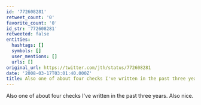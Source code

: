```yaml
---
id: '772608281'
retweet_count: '0'
favorite_count: '0'
id_str: '772608281'
retweeted: false
entities:
  hashtags: []
  symbols: []
  user_mentions: []
  urls: []
original_url: https://twitter.com/jth/status/772608281
date: '2008-03-17T03:01:40.000Z'
title: Also one of about four checks I've written in the past three years. Also nice.
---
```


Also one of about four checks I've written in the past three years. Also nice.